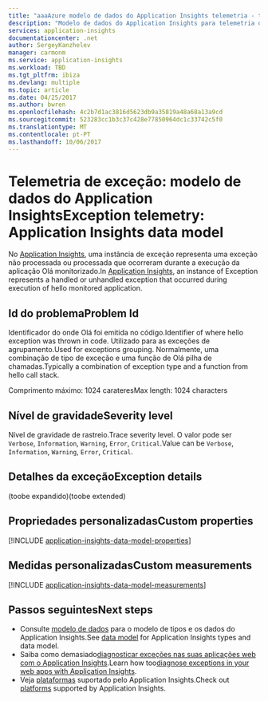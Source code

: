 ```yaml
---
title: "aaaAzure modelo de dados do Application Insights telemetria - telemetria de exceção | Microsoft Docs"
description: "Modelo de dados do Application Insights para telemetria de exceção"
services: application-insights
documentationcenter: .net
author: SergeyKanzhelev
manager: carmonm
ms.service: application-insights
ms.workload: TBD
ms.tgt_pltfrm: ibiza
ms.devlang: multiple
ms.topic: article
ms.date: 04/25/2017
ms.author: bwren
ms.openlocfilehash: 4c2b7d1ac3816d5623db9a35819a48a68a13a9cd
ms.sourcegitcommit: 523283cc1b3c37c428e77850964dc1c33742c5f0
ms.translationtype: MT
ms.contentlocale: pt-PT
ms.lasthandoff: 10/06/2017
---
```

# <a name="exception-telemetry-application-insights-data-model"></a><span data-ttu-id="e5cd0-103">Telemetria de exceção: modelo de dados do Application Insights</span><span class="sxs-lookup"><span data-stu-id="e5cd0-103">Exception telemetry: Application Insights data model</span></span>

<span data-ttu-id="e5cd0-104">No [Application Insights](app-insights-overview.md), uma instância de exceção representa uma exceção não processada ou processada que ocorreram durante a execução da aplicação Olá monitorizado.</span><span class="sxs-lookup"><span data-stu-id="e5cd0-104">In [Application Insights](app-insights-overview.md), an instance of Exception represents a handled or unhandled exception that occurred during execution of hello monitored application.</span></span>

## <a name="problem-id"></a><span data-ttu-id="e5cd0-105">Id do problema</span><span class="sxs-lookup"><span data-stu-id="e5cd0-105">Problem Id</span></span>

<span data-ttu-id="e5cd0-106">Identificador do onde Olá foi emitida no código.</span><span class="sxs-lookup"><span data-stu-id="e5cd0-106">Identifier of where hello exception was thrown in code.</span></span> <span data-ttu-id="e5cd0-107">Utilizado para as exceções de agrupamento.</span><span class="sxs-lookup"><span data-stu-id="e5cd0-107">Used for exceptions grouping.</span></span> <span data-ttu-id="e5cd0-108">Normalmente, uma combinação de tipo de exceção e uma função de Olá pilha de chamadas.</span><span class="sxs-lookup"><span data-stu-id="e5cd0-108">Typically a combination of exception type and a function from hello call stack.</span></span>

<span data-ttu-id="e5cd0-109">Comprimento máximo: 1024 carateres</span><span class="sxs-lookup"><span data-stu-id="e5cd0-109">Max length: 1024 characters</span></span>

## <a name="severity-level"></a><span data-ttu-id="e5cd0-110">Nível de gravidade</span><span class="sxs-lookup"><span data-stu-id="e5cd0-110">Severity level</span></span>

<span data-ttu-id="e5cd0-111">Nível de gravidade de rastreio.</span><span class="sxs-lookup"><span data-stu-id="e5cd0-111">Trace severity level.</span></span> <span data-ttu-id="e5cd0-112">O valor pode ser `Verbose`, `Information`, `Warning`, `Error`, `Critical`.</span><span class="sxs-lookup"><span data-stu-id="e5cd0-112">Value can be `Verbose`, `Information`, `Warning`, `Error`, `Critical`.</span></span>

## <a name="exception-details"></a><span data-ttu-id="e5cd0-113">Detalhes da exceção</span><span class="sxs-lookup"><span data-stu-id="e5cd0-113">Exception details</span></span>

<span data-ttu-id="e5cd0-114">(toobe expandido)</span><span class="sxs-lookup"><span data-stu-id="e5cd0-114">(toobe extended)</span></span>

## <a name="custom-properties"></a><span data-ttu-id="e5cd0-115">Propriedades personalizadas</span><span class="sxs-lookup"><span data-stu-id="e5cd0-115">Custom properties</span></span>

[!INCLUDE [application-insights-data-model-properties](../../includes/application-insights-data-model-properties.md)]

## <a name="custom-measurements"></a><span data-ttu-id="e5cd0-116">Medidas personalizadas</span><span class="sxs-lookup"><span data-stu-id="e5cd0-116">Custom measurements</span></span>

[!INCLUDE [application-insights-data-model-measurements](../../includes/application-insights-data-model-measurements.md)]

## <a name="next-steps"></a><span data-ttu-id="e5cd0-117">Passos seguintes</span><span class="sxs-lookup"><span data-stu-id="e5cd0-117">Next steps</span></span>

- <span data-ttu-id="e5cd0-118">Consulte [modelo de dados](application-insights-data-model.md) para o modelo de tipos e os dados do Application Insights.</span><span class="sxs-lookup"><span data-stu-id="e5cd0-118">See [data model](application-insights-data-model.md) for Application Insights types and data model.</span></span>
- <span data-ttu-id="e5cd0-119">Saiba como demasiado[diagnosticar exceções nas suas aplicações web com o Application Insights](app-insights-asp-net-exceptions.md).</span><span class="sxs-lookup"><span data-stu-id="e5cd0-119">Learn how too[diagnose exceptions in your web apps with Application Insights](app-insights-asp-net-exceptions.md).</span></span>
- <span data-ttu-id="e5cd0-120">Veja [plataformas](app-insights-platforms.md) suportado pelo Application Insights.</span><span class="sxs-lookup"><span data-stu-id="e5cd0-120">Check out [platforms](app-insights-platforms.md) supported by Application Insights.</span></span>
